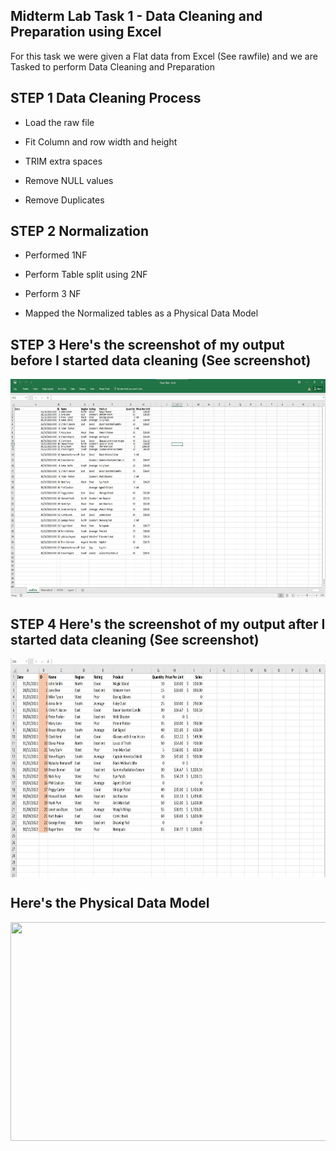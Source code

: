 ## Midterm Lab Task 1 - Data Cleaning and Preparation using Excel

For this task we were given a Flat data from Excel (See rawfile) and we are Tasked to perform Data Cleaning and Preparation

## STEP 1 Data Cleaning Process
- Load the raw file

- Fit Column and row width and height
  
- TRIM extra spaces
  
- Remove NULL values
  
- Remove Duplicates

## STEP 2 Normalization

- Performed 1NF

- Perform Table split using 2NF

- Perform 3 NF

- Mapped the Normalized tables as a Physical Data Model

## STEP 3 Here's the screenshot of my output before I started data cleaning (See screenshot)
<img src="https://github.com/itscole05/EDM-Portfolio--Miranda/blob/main/Midterm%20Lab%20Task%201/images/raw%20data.jpg" align="center" height="350" width="600"/>


## STEP 4 Here's the screenshot of my output after I started data cleaning (See screenshot)

<img src="https://github.com/itscole05/EDM-Portfolio--Miranda/blob/main/Midterm%20Lab%20Task%201/images/CLEANED.jpg" align="center" height="350" width="600"/>


## Here's the Physical Data Model

<img src="" align="center" height="350" width="600"/>
